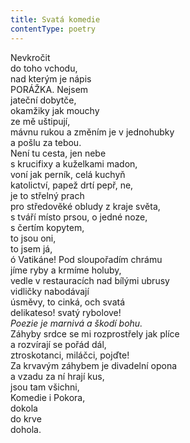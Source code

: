 ```yaml
---
title: Svatá komedie
contentType: poetry
---
```


<section>

Nevkročit  
do toho vchodu,  
nad kterým je nápis  
PORÁŽKA. Nejsem  
jateční dobytče,  
okamžiky jak mouchy  
ze mě uštipují,  
mávnu rukou a změním je v jednohubky  
a pošlu za tebou.  
Není tu cesta, jen nebe  
s krucifixy a kuželkami madon,  
voní jak perník, celá kuchyň  
katolictví, papež drtí pepř, ne,  
je to střelný prach  
pro středověké obludy z kraje světa,  
s tváří místo prsou, o jedné noze,  
s čertím kopytem,  
to jsou oni,  
to jsem já,  
ó Vatikáne! Pod sloupořadím chrámu  
jíme ryby a krmíme holuby,  
vedle v restauracích nad bílými ubrusy  
vidličky nabodávají  
úsměvy, to cinká, och svatá  
delikateso! svatý rybolove!  
_Poezie je marnivá a škodí bohu._  
Záhyby srdce se mi rozprostřely jak plíce  
a rozvírají se pořád dál,  
ztroskotanci, miláčci, pojďte!  
Za krvavým záhybem je divadelní opona  
a vzadu za ní hrají kus,  
jsou tam všichni,  
Komedie i Pokora,  
dokola  
do krve  
dohola.

</section>
